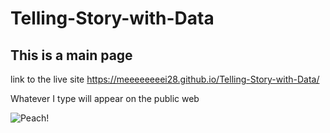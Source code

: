 # Telling-Story-with-Data
## This is a main page

link to the live site https://meeeeeeeei28.github.io/Telling-Story-with-Data/

Whatever I type will appear on the public web

![Peach!](Peach.jpeg)
